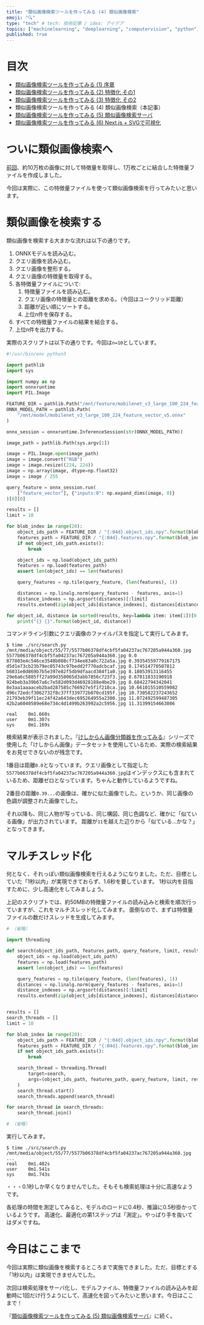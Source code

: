 ```yaml
---
title: "類似画像検索ツールを作ってみる (4) 類似画像検索"
emoji: "🔍"
type: "tech" # tech: 技術記事 / idea: アイデア
topics: ["machinelearning", "deeplearning", "computervision", "python", "検索"]
published: true
---
```


# 目次

* [類似画像検索ツールを作ってみる (1) 序章](202105-similar-search-1)
* [類似画像検索ツールを作ってみる (2) 特徴化 その1](202105-similar-search-2)
* [類似画像検索ツールを作ってみる (3) 特徴化 その2](202105-similar-search-3)
* 類似画像検索ツールを作ってみる (4) 類似画像検索（本記事）
* [類似画像検索ツールを作ってみる (5) 類似画像検索サーバ](202105-similar-search-5)
* [類似画像検索ツールを作ってみる (6) Next.js + SVGで可視化](202106-similar-search-6)

# ついに類似画像検索へ

[前回](202105-similar-search-3)、約10万枚の画像に対して特徴量を取得し、1万枚ごとに結合した特徴量ファイルを作成しました。

今回は実際に、この特徴量ファイルを使って類似画像検索を行ってみたいと思います。

# 類似画像を検索する

類似画像を検索する大まかな流れは以下の通りです。

1. ONNXモデルを読み込む。
2. クエリ画像を読み込む。
3. クエリ画像を整形する。
4. クエリ画像の特徴量を取得する。
5. 各特徴量ファイルについて:
    1. 特徴量ファイルを読み込む。
    2. クエリ画像の特徴量との距離を求める。（今回はユークリッド距離）
    3. 距離が近い順にソートする。
    4. 上位n件を保存する。
6. すべての特徴量ファイルの結果を結合する。
7. 上位n件を出力する。

実際のスクリプトは以下の通りです。今回は`n=10`としています。

```py:search.py
#!/usr/bin/env python3

import pathlib
import sys

import numpy as np
import onnxruntime
import PIL.Image

FEATURE_DIR = pathlib.Path("/mnt/feature/mobilenet_v3_large_100_224_feature_vector_v5")
ONNX_MODEL_PATH = pathlib.Path(
    "/mnt/model/mobilenet_v3_large_100_224_feature_vector_v5.onnx"
)

onnx_session = onnxruntime.InferenceSession(str(ONNX_MODEL_PATH))

image_path = pathlib.Path(sys.argv[1])

image = PIL.Image.open(image_path)
image = image.convert("RGB")
image = image.resize((224, 224))
image = np.array(image, dtype=np.float32)
image = image / 255

query_feature = onnx_session.run(
    ["feature_vector"], {"inputs:0": np.expand_dims(image, 0)}
)[0][0]

results = []
limit = 10

for blob_index in range(20):
    object_ids_path = FEATURE_DIR / "{:04d}.object_ids.npy".format(blob_index)
    features_path = FEATURE_DIR / "{:04d}.features.npy".format(blob_index)
    if not object_ids_path.exists():
        break

    object_ids = np.load(object_ids_path)
    features = np.load(features_path)
    assert len(object_ids) == len(features)

    query_features = np.tile(query_feature, (len(features), 1))

    distances = np.linalg.norm(query_features - features, axis=1)
    distance_indexes = np.argsort(distances)[:limit]
    results.extend(zip(object_ids[distance_indexes], distances[distance_indexes]))

for object_id, distance in sorted(results, key=lambda item: item[1])[0:limit]:
    print("{} {}".format(object_id, distance))
```

コマンドライン引数にクエリ画像のファイルパスを指定して実行してみます。

```
$ time ./src/search.py /mnt/media/object/55/77/5577b06378df4cbf5fa04237ac767205a944a360.jpg
5577b06378df4cbf5fa04237ac767205a944a360.jpg 0.0
877803e4c546ce3548b088cf734ee83a0c722a5a.jpg 0.39354559779167175
d5d1e73cb23b79ec05743c97bedd2f770adcbcaf.jpg 8.174514770507812
b6031e0d869b7b5e397e82f5db9dfaacd384f1a0.jpg 8.18053913116455
29e6a6c5885ff27a99d358065d3abb7856c723f3.jpg 8.67011833190918
924beb3a39b67a6c7e582d093d46928188e4be29.jpg 8.68422794342041
8e3aa1aaaaceb2bad287585c766927e5f1f218ca.jpg 10.661015510559082
d96c72edcf3062732f8c37ff339772b070cd195f.jpg 10.730582237243652
21793eb39f11ec24f42a643dec695264955a2300.jpg 11.072492599487305
42b2a6040589e68e734c4d1499b263992a2c5956.jpg 11.31399154663086

real    0m1.660s
user    0m1.307s
sys     0m1.169s
```

検索結果が表示されました。『[けしからん画像分類器を作ってみる](202102-pornography-classifier-1)』シリーズで使用した「けしからん画像」データセットを使用しているため、実際の検索結果をお見せできないのが残念です。

1番目は距離`0.0`となっています。クエリ画像として指定した`5577b06378df4cbf5fa04237ac767205a944a360.jpg`はインデックスにも含まれているため、距離ゼロとなっています。ちゃんと動作しているようですね。

2番目の距離`0.39...`の画像は、確かに似た画像でした。というか、同じ画像の色調が調整された画像でした。

それ以降も、同じ人物が写っている、同じ構図、同じ色調など、確かに「似ている画像」が出力されています。
距離が`11`を越えた辺りから「似ている…かな？」となってきます。

# マルチスレッド化

何となく、それっぽい類似画像検索を行えるようになりました。ただ、目標としていた「1秒以内」が実現できておらず、1.6秒を要しています。
1秒以内を目指すために、少し高速化をしてみましょう。

上記のスクリプトでは、約50MBの特徴量ファイルの読み込みと検索を順次行っていますが、これをマルチスレッド化してみます。
面倒なので、まずは特徴量ファイルの数だけスレッドを生成してみます。

```py:search.py
# （省略）

import threading

def search(object_ids_path, features_path, query_feature, limit, results):
    object_ids = np.load(object_ids_path)
    features = np.load(features_path)
    assert len(object_ids) == len(features)

    query_features = np.tile(query_feature, (len(features), 1))
    distances = np.linalg.norm(query_features - features, axis=1)
    distance_indexes = np.argsort(distances)[:limit]
    results.extend(zip(object_ids[distance_indexes], distances[distance_indexes]))


results = []
search_threads = []
limit = 10

for blob_index in range(20):
    object_ids_path = FEATURE_DIR / "{:04d}.object_ids.npy".format(blob_index)
    features_path = FEATURE_DIR / "{:04d}.features.npy".format(blob_index)
    if not object_ids_path.exists():
        break

    search_thread = threading.Thread(
        target=search,
        args=(object_ids_path, features_path, query_feature, limit, results),
    )
    search_thread.start()
    search_threads.append(search_thread)

for search_thread in search_threads:
    search_thread.join()

# （省略）
```

実行してみます。

```
$ time ./src/search.py /mnt/media/object/55/77/5577b06378df4cbf5fa04237ac767205a944a360.jpg
...
real    0m1.482s
user    0m1.541s
sys     0m1.743s
```

・・・0.1秒しか早くなりませんでした。そもそも検索処理は十分に高速なようです。

各処理の時間を測定してみると、モデルのロードに0.4秒、推論に0.5秒掛かっているようです。
高速化、最適化の第1ステップは「測定」。やっぱり手を抜いてはダメですね。

# 今日はここまで

今回は実際に類似画像を検索するところまで実施できました。ただ、目標とする「1秒以内」は実現できませんでした。

次回は検索処理をサーバ化し、モデルファイル、特徴量ファイルの読み込みを起動時に1回だけ行うようにして、高速化を図ってみたいと思います。今日はここまで！

『[類似画像検索ツールを作ってみる (5) 類似画像検索サーバ](202105-similar-search-5)』に続く。
